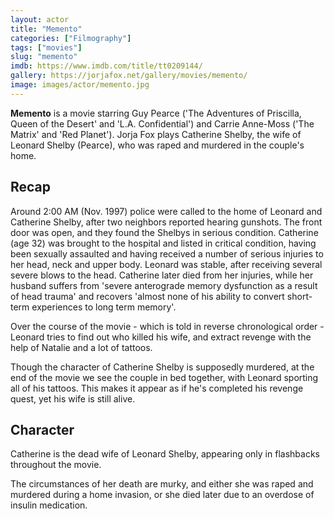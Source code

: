```yaml
---
layout: actor
title: "Memento"
categories: ["Filmography"]
tags: ["movies"]
slug: "memento"
imdb: https://www.imdb.com/title/tt0209144/
gallery: https://jorjafox.net/gallery/movies/memento/
image: images/actor/memento.jpg
---
```


**Memento** is a movie starring Guy Pearce ('The Adventures of Priscilla, Queen of the Desert' and 'L.A. Confidential') and Carrie Anne-Moss ('The Matrix' and 'Red Planet'). Jorja Fox plays Catherine Shelby, the wife of Leonard Shelby (Pearce), who was raped and murdered in the couple's home.

## Recap

Around 2:00 AM (Nov. 1997) police were called to the home of Leonard and Catherine Shelby, after two neighbors reported hearing gunshots. The front door was open, and they found the Shelbys in serious condition. Catherine (age 32) was brought to the hospital and listed in critical condition, having been sexually assaulted and having received a number of serious injuries to her head, neck and upper body. Leonard was stable, after receiving several severe blows to the head. Catherine later died from her injuries, while her husband suffers from 'severe anterograde memory dysfunction as a result of head trauma' and recovers 'almost none of his ability to convert short-term experiences to long term memory'.

Over the course of the movie - which is told in reverse chronological order - Leonard tries to find out who killed his wife, and extract revenge with the help of Natalie and a lot of tattoos.

Though the character of Catherine Shelby is supposedly murdered, at the end of the movie we see the couple in bed together, with Leonard sporting all of his tattoos. This makes it appear as if he's completed his revenge quest, yet his wife is still alive.

## Character

Catherine is the dead wife of Leonard Shelby, appearing only in flashbacks throughout the movie.

The circumstances of her death are murky, and either she was raped and murdered during a home invasion, or she died later due to an overdose of insulin medication.
